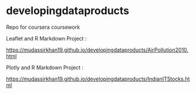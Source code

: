 # developingdataproducts
Repo for coursera coursework

Leaflet and R Markdown Project : 

https://mudassirkhan19.github.io/developingdataproducts/AirPollution2010.html

Plotly and R Markdown Project :

https://mudassirkhan19.github.io/developingdataproducts/IndianITStocks.html
